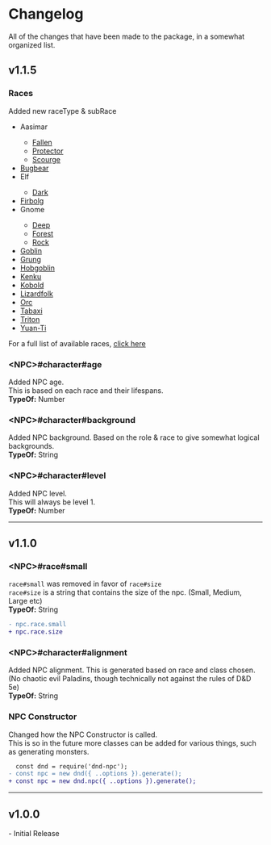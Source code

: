 <title>Changelog</title>
<link rel="stylesheet" type="text/css" href="style.css">
<script>const page = "changelog"</script>

# **Changelog**
All of the changes that have been made to the package, in a somewhat organized list.<br>
## **v1.1.5**
### **Races**
Added new <span class="yellow">raceType</span> & <span class="yellow">subRace</span>
<ul>
<li><a onclick="textHide('1.1.5 aasimar')">Aasimar</a></li>
<div class="showHide" id="1.1.5 aasimar">
<ul><li><a href="./raceTypes/aasimar-fallen.html">Fallen</a></li>
<li><a href="./raceTypes/aasimar-protector.html">Protector</a></li>
<li><a href="./raceTypes/aasimar-scourge.html">Scourge</a></li></ul></div>
<li><a href="./raceTypes/bugbear.html">Bugbear</a></li>
<li><a onclick="textHide('1.1.5 elf')">Elf</a></li>
<div class="showHide" id="1.1.5 elf">
<ul><li><a href="./raceTypes/elf-dark.html">Dark</a></li></ul></div>
<li><a href="./raceTypes/firbolg.html">Firbolg</a></li>
<li><a onclick="textHide('1.1.5 gnome')">Gnome</a></li>
<div class="showHide" id="1.1.5 gnome">
<ul><li><a href="./raceTypes/gnome-deep.html">Deep</a></li>
<li><a href="./raceTypes/gnome-forest.html">Forest</a></li>
<li><a href="./raceTypes/gnome-rock.html">Rock</a></li></ul></div>
<li><a href="./raceTypes/goblin.html">Goblin</a></li>
<li><a href="./raceTypes/grung.html">Grung</a></li>
<li><a href="./raceTypes/hobgoblin.html">Hobgoblin</a></li>
<li><a href="./raceTypes/kenku.html">Kenku</a></li>
<li><a href="./raceTypes/kobold.html">Kobold</a></li>
<li><a href="./raceTypes/lizardfolk.html">Lizardfolk</a></li>
<li><a href="./raceTypes/orc.html">Orc</a></li>
<li><a href="./raceTypes/tabaxi.html">Tabaxi</a></li>
<li><a href="./raceTypes/triton.html">Triton</a></li>
<li><a href="./raceTypes/yuanti.html">Yuan-Ti</a></li></ul>

For a full list of available races, [click here](./raceTypes.html)

### **\<NPC>#character#age**
Added NPC age.<br>
This is based on each race and their lifespans.<br>
<b>TypeOf:</b> <span class="yellow">Number</span>

### **\<NPC>#character#background**
Added NPC background.
Based on the role & race to give somewhat logical backgrounds.<br>
<b>TypeOf:</b> <span class="yellow">String</span>

### **\<NPC>#character#level**
Added NPC level.<br>
This will always be level 1.<br>
<b>TypeOf:</b> <span class="yellow">Number</span>
<hr>

## **v1.1.0**
### **\<NPC>#race#small**
`race#small` was removed in favor of `race#size`<br>
`race#size` is a string that contains the size of the npc. (Small, Medium, Large etc)<br>
<b>TypeOf:</b> <span class="yellow">String</span>

```diff
- npc.race.small
+ npc.race.size
```

### **\<NPC>#character#alignment**
Added NPC alignment. This is generated based on race and class chosen.<br>
(No chaotic evil Paladins, though technically not against the rules of D&D 5e)<br>
<b>TypeOf:</b> <span class="yellow">String</span>

### **NPC Constructor**
Changed how the NPC Constructor is called.<br>
This is so in the future more classes can be added for various things, such as generating monsters.

```diff
  const dnd = require('dnd-npc');
- const npc = new dnd({ ..options }).generate();
+ const npc = new dnd.npc({ ..options }).generate();
```
<hr>

## **v1.0.0**
\- Initial Release
